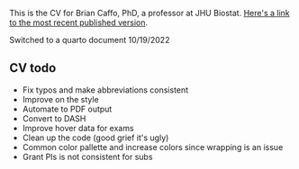 This is the CV for Brian Caffo, PhD, a professor at JHU Biostat. [Here's a link to the most recent published version](https://bcaffo.github.io/cv/cvJupyter.html).

Switched to a quarto document 10/19/2022

## CV todo 
+ Fix typos and make abbreviations consistent
+ Improve on the style
+ Automate to PDF output
+ Convert to DASH
+ Improve hover data for exams
+ Clean up the code (good grief it's ugly)
+ Common color pallette and increase colors since wrapping is an issue
+ Grant PIs is not consistent for subs 





